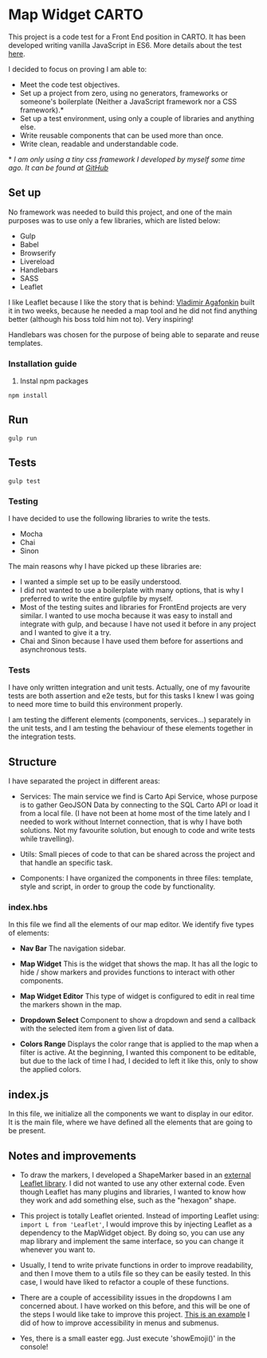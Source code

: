 # Map Widget CARTO

This project is a code test for a Front End position in CARTO. It has been developed writing vanilla JavaScript in ES6. More details about the test [here](https://gist.github.com/xavijam/8bf55f5e4da51bc79d94d676a471f77b).

I decided to focus on proving I am able to:

- Meet the code test objectives.
- Set up a project from zero, using no generators, frameworks or someone's boilerplate (Neither a JavaScript framework nor a CSS framework).\*
- Set up a test environment, using only a couple of libraries and anything else.
- Write reusable components that can be used more than once.
- Write clean, readable and understandable code.


\* *I am only using a tiny css framework I developed by myself some time ago. It can be found at [GitHub](http://elenatorro.github.io/phoenix-toolkit/)*

## Set up

No framework was needed to build this project, and one of the main purposes was to use only a few libraries, which are listed below:

* Gulp
* Babel
* Browserify
* Livereload
* Handlebars
* SASS
* Leaflet

I like Leaflet because I like the story that is behind: [Vladimir Agafonkin](https://twitter.com/Mourner) built it in two weeks, because he needed a map tool and he did not find anything better (although his boss told him not to). Very inspiring!

Handlebars was chosen for the purpose of being able to separate and reuse templates.

### Installation guide

1. Instal npm packages

```
npm install
```


## Run

```
gulp run
```

## Tests

```
gulp test
```


### Testing

I have decided to use the following libraries to write the tests.

* Mocha
* Chai
* Sinon


The main reasons why I have picked up these libraries are:
- I wanted a simple set up to be easily understood.
- I did not wanted to use a boilerplate with many options, that is why I preferred to write the entire gulpfile by myself.
- Most of the testing suites and libraries for FrontEnd projects are very similar. I wanted to use mocha because it was easy to install and integrate with gulp, and because I have not used it before in any project and I wanted to give it a try.
- Chai and Sinon because I have used them before for assertions and asynchronous tests.

### Tests

I have only written integration and unit tests. Actually, one of my favourite tests are both assertion and e2e tests, but for this tasks I knew I was going to need more time to build this environment properly.

I am testing the different elements (components, services...) separately in the unit tests, and I am testing the behaviour of these elements together in the integration tests.

## Structure

I have separated the project in different areas:

- Services: The main service we find is Carto Api Service, whose purpose is to gather GeoJSON Data by connecting to the SQL Carto API or load it from a local file. (I have not been at home most of the time lately and I needed to work without Internet connection, that is why I have both solutions. Not my favourite solution, but enough to code and write tests while travelling).

- Utils: Small pieces of code to that can be shared across the project and that handle an specific task.

- Components: I have organized the components in three files: template, style and script, in order to group the code by functionality.


### index.hbs

In this file we find all the elements of our map editor. We identify five types of elements:

* **Nav Bar**
  The navigation sidebar.

* **Map Widget**
  This is the widget that shows the map. It has all the logic to hide / show markers and provides functions to interact with other components.

* **Map Widget Editor**
  This type of widget is configured to edit in real time the markers shown in the map.

* **Dropdown Select**
  Component to show a dropdown and send a callback with the selected item from a given list of data.

* **Colors Range**
  Displays the color range that is applied to the map when a filter is active. At the beginning, I wanted this component to be editable, but due to the lack of time I had, I decided to left it like this, only to show the applied colors.

## index.js

In this file, we initialize all the components we want to display in our editor. It is the main file, where we have defined all the elements that are going to be present.

## Notes and improvements

- To draw the markers, I developed a ShapeMarker based in an [external Leaflet library](https://github.com/Esri/Leaflet.shapeMarkers/blob/master/src/ShapeMarker.js). I did not wanted to use any other external code. Even though Leaflet has many plugins and libraries, I wanted to know how they work and add something else, such as the "hexagon" shape.

- This project is totally Leaflet oriented. Instead of importing Leaflet using: `import L from 'Leaflet'`, I would improve this by injecting Leaflet as a dependency to the MapWidget object. By doing so, you can use any map library and implement the same interface, so you can change it whenever you want to.

- Usually, I tend to write private functions in order to improve readability, and then I move them to a utils file so they can be easily tested. In this case, I would have liked to refactor a couple of these functions.

- There are a couple of accessibility issues in the dropdowns I am concerned about. I have worked on this before, and this will be one of the steps I would like take to improve this project. [This is an example](https://github.com/elenatorro/accessibility-examples/tree/master/menu-bar) I did of how to improve accessibility in menus and submenus.

- Yes, there is a small easter egg. Just execute 'showEmoji()' in the console!
